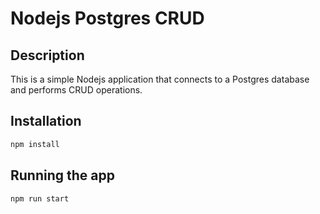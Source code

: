 # Nodejs Postgres CRUD

## Description

This is a simple Nodejs application that connects to a Postgres database and performs CRUD operations.

## Installation

```bash
npm install
```

## Running the app

```bash
npm run start
```
